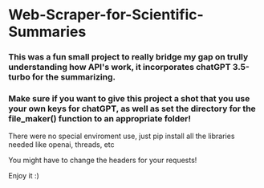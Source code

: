 # Web-Scraper-for-Scientific-Summaries

<h3>This was a fun small project to really bridge my gap on trully understanding how API's work, it incorporates chatGPT 3.5-turbo for the summarizing.</h3>
<h3>Make sure if you want to give this project a shot that you use your own keys for chatGPT, as well as set the directory for the file_maker() function to an appropriate folder!</h3>

<p>There were no special enviroment use, just pip install all the libraries needed like openai, threads, etc</p>


<p>You might have to change the headers for your requests!</p>

<p>Enjoy it :)</p>
